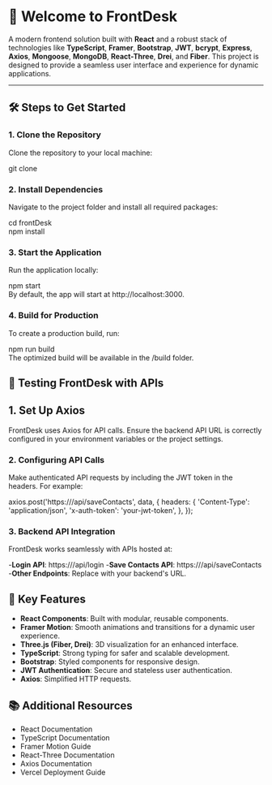 # 🚀 Welcome to **FrontDesk**  
A modern frontend solution built with **React** and a robust stack of technologies like **TypeScript**, **Framer**, **Bootstrap**, **JWT**, **bcrypt**, **Express**, **Axios**, **Mongoose**, **MongoDB**, **React-Three**, **Drei**, and **Fiber**. This project is designed to provide a seamless user interface and experience for dynamic applications.  

---

## 🛠️ **Steps to Get Started**  

### **1. Clone the Repository**

Clone the repository to your local machine:  

git clone <repository-url>

### **2. Install Dependencies**

Navigate to the project folder and install all required packages:

cd frontDesk  
npm install  

### **3. Start the Application**

Run the application locally:

npm start  
By default, the app will start at http://localhost:3000.

### **4. Build for Production**

To create a production build, run:

npm run build  
The optimized build will be available in the /build folder.


## **🧪 Testing FrontDesk with APIs**

## **1. Set Up Axios**
FrontDesk uses Axios for API calls. Ensure the backend API URL is correctly configured in your environment variables or the project settings.

### **2. Configuring API Calls**
Make authenticated API requests by including the JWT token in the headers. For example:

axios.post('https://<backend-api-url>/api/saveContacts', data, {
  headers: {
    'Content-Type': 'application/json',
    'x-auth-token': 'your-jwt-token',
  },
});

### **3. Backend API Integration**
FrontDesk works seamlessly with APIs hosted at:

-**Login API**: https://<backend-api-url>/api/login
-**Save Contacts API**: https://<backend-api-url>/api/saveContacts
-**Other Endpoints**: Replace <backend-api-url> with your backend's URL.


## **🌟 Key Features**

- **React Components**: Built with modular, reusable components.
- **Framer Motion**: Smooth animations and transitions for a dynamic user experience.
- **Three.js (Fiber, Drei)**: 3D visualization for an enhanced interface.
- **TypeScript**: Strong typing for safer and scalable development.
- **Bootstrap**: Styled components for responsive design.
- **JWT Authentication**: Secure and stateless user authentication.
- **Axios**: Simplified HTTP requests.

## **📚 Additional Resources**

- React Documentation
- TypeScript Documentation
- Framer Motion Guide
- React-Three Documentation
- Axios Documentation
- Vercel Deployment Guide